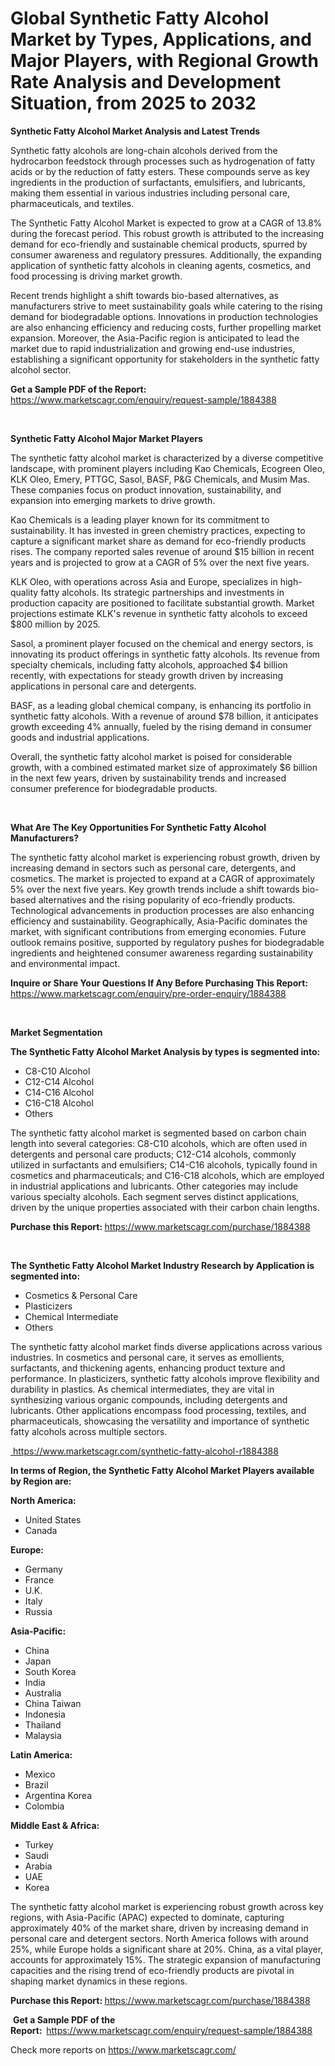 <p><h1>Global Synthetic Fatty Alcohol Market by Types, Applications, and Major Players, with Regional Growth Rate Analysis and Development Situation, from 2025 to 2032</h1></p><p><strong>Synthetic Fatty Alcohol Market Analysis and Latest Trends</strong></p>
<p><p>Synthetic fatty alcohols are long-chain alcohols derived from the hydrocarbon feedstock through processes such as hydrogenation of fatty acids or by the reduction of fatty esters. These compounds serve as key ingredients in the production of surfactants, emulsifiers, and lubricants, making them essential in various industries including personal care, pharmaceuticals, and textiles.</p><p>The Synthetic Fatty Alcohol Market is expected to grow at a CAGR of 13.8% during the forecast period. This robust growth is attributed to the increasing demand for eco-friendly and sustainable chemical products, spurred by consumer awareness and regulatory pressures. Additionally, the expanding application of synthetic fatty alcohols in cleaning agents, cosmetics, and food processing is driving market growth.</p><p>Recent trends highlight a shift towards bio-based alternatives, as manufacturers strive to meet sustainability goals while catering to the rising demand for biodegradable options. Innovations in production technologies are also enhancing efficiency and reducing costs, further propelling market expansion. Moreover, the Asia-Pacific region is anticipated to lead the market due to rapid industrialization and growing end-use industries, establishing a significant opportunity for stakeholders in the synthetic fatty alcohol sector.</p></p>
<p><strong>Get a Sample PDF of the Report:&nbsp;</strong> <a href="https://www.marketscagr.com/enquiry/request-sample/1884388?utm_campaign=2239&utm_medium=2&utm_source=Github&utm_content=ia&utm_term=04022025&utm_id=synthetic-fatty-alcohol">https://www.marketscagr.com/enquiry/request-sample/1884388</a></p>
<p>&nbsp;</p>
<p><strong>Synthetic Fatty Alcohol Major Market Players</strong></p>
<p><p>The synthetic fatty alcohol market is characterized by a diverse competitive landscape, with prominent players including Kao Chemicals, Ecogreen Oleo, KLK Oleo, Emery, PTTGC, Sasol, BASF, P&G Chemicals, and Musim Mas. These companies focus on product innovation, sustainability, and expansion into emerging markets to drive growth.</p><p>Kao Chemicals is a leading player known for its commitment to sustainability. It has invested in green chemistry practices, expecting to capture a significant market share as demand for eco-friendly products rises. The company reported sales revenue of around $15 billion in recent years and is projected to grow at a CAGR of 5% over the next five years.</p><p>KLK Oleo, with operations across Asia and Europe, specializes in high-quality fatty alcohols. Its strategic partnerships and investments in production capacity are positioned to facilitate substantial growth. Market projections estimate KLK's revenue in synthetic fatty alcohols to exceed $800 million by 2025.</p><p>Sasol, a prominent player focused on the chemical and energy sectors, is innovating its product offerings in synthetic fatty alcohols. Its revenue from specialty chemicals, including fatty alcohols, approached $4 billion recently, with expectations for steady growth driven by increasing applications in personal care and detergents.</p><p>BASF, as a leading global chemical company, is enhancing its portfolio in synthetic fatty alcohols. With a revenue of around $78 billion, it anticipates growth exceeding 4% annually, fueled by the rising demand in consumer goods and industrial applications.</p><p>Overall, the synthetic fatty alcohol market is poised for considerable growth, with a combined estimated market size of approximately $6 billion in the next few years, driven by sustainability trends and increased consumer preference for biodegradable products.</p></p>
<p>&nbsp;</p>
<p><strong>What Are The Key Opportunities For Synthetic Fatty Alcohol Manufacturers?</strong></p>
<p><p>The synthetic fatty alcohol market is experiencing robust growth, driven by increasing demand in sectors such as personal care, detergents, and cosmetics. The market is projected to expand at a CAGR of approximately 5% over the next five years. Key growth trends include a shift towards bio-based alternatives and the rising popularity of eco-friendly products. Technological advancements in production processes are also enhancing efficiency and sustainability. Geographically, Asia-Pacific dominates the market, with significant contributions from emerging economies. Future outlook remains positive, supported by regulatory pushes for biodegradable ingredients and heightened consumer awareness regarding sustainability and environmental impact.</p></p>
<p><strong>Inquire or Share Your Questions If Any Before Purchasing This Report:</strong> <a href="https://www.marketscagr.com/enquiry/pre-order-enquiry/1884388?utm_campaign=2239&utm_medium=2&utm_source=Github&utm_content=ia&utm_term=04022025&utm_id=synthetic-fatty-alcohol">https://www.marketscagr.com/enquiry/pre-order-enquiry/1884388</a></p>
<p>&nbsp;</p>
<p><strong>Market Segmentation</strong></p>
<p><strong>The Synthetic Fatty Alcohol Market Analysis by types is segmented into:</strong></p>
<p><ul><li>C8-C10 Alcohol</li><li>C12-C14 Alcohol</li><li>C14-C16 Alcohol</li><li>C16-C18 Alcohol</li><li>Others</li></ul></p>
<p><p>The synthetic fatty alcohol market is segmented based on carbon chain length into several categories: C8-C10 alcohols, which are often used in detergents and personal care products; C12-C14 alcohols, commonly utilized in surfactants and emulsifiers; C14-C16 alcohols, typically found in cosmetics and pharmaceuticals; and C16-C18 alcohols, which are employed in industrial applications and lubricants. Other categories may include various specialty alcohols. Each segment serves distinct applications, driven by the unique properties associated with their carbon chain lengths.</p></p>
<p><strong>Purchase this Report:&nbsp;</strong><a href="https://www.marketscagr.com/purchase/1884388?utm_campaign=2239&utm_medium=2&utm_source=Github&utm_content=ia&utm_term=04022025&utm_id=synthetic-fatty-alcohol">https://www.marketscagr.com/purchase/1884388</a></p>
<p>&nbsp;</p>
<p><strong>The Synthetic Fatty Alcohol Market Industry Research by Application is segmented into:</strong></p>
<p><ul><li>Cosmetics & Personal Care</li><li>Plasticizers</li><li>Chemical Intermediate</li><li>Others</li></ul></p>
<p><p>The synthetic fatty alcohol market finds diverse applications across various industries. In cosmetics and personal care, it serves as emollients, surfactants, and thickening agents, enhancing product texture and performance. In plasticizers, synthetic fatty alcohols improve flexibility and durability in plastics. As chemical intermediates, they are vital in synthesizing various organic compounds, including detergents and lubricants. Other applications encompass food processing, textiles, and pharmaceuticals, showcasing the versatility and importance of synthetic fatty alcohols across multiple sectors.</p></p>
<p><a href="https://www.marketscagr.com/synthetic-fatty-alcohol-r1884388?utm_campaign=2239&utm_medium=2&utm_source=Github&utm_content=ia&utm_term=04022025&utm_id=synthetic-fatty-alcohol">&nbsp;https://www.marketscagr.com/synthetic-fatty-alcohol-r1884388</a></p>
<p><strong>In terms of Region, the Synthetic Fatty Alcohol Market Players available by Region are:</strong></p>
<p>
    <p> <strong> North America: </strong>
        <ul>
            <li>United States</li>
            <li>Canada</li>
        </ul>
        </p> 
    <p> <strong> Europe: </strong>
        <ul>
            <li>Germany</li>
            <li>France</li>
            <li>U.K.</li>
            <li>Italy</li>
            <li>Russia</li>
        </ul>
        </p> 
    <p> <strong> Asia-Pacific: </strong>
        <ul>
            <li>China</li>
            <li>Japan</li>
            <li>South Korea</li>
            <li>India</li>
            <li>Australia</li>
            <li>China Taiwan</li>
            <li>Indonesia</li>
            <li>Thailand</li>
            <li>Malaysia</li>
        </ul>
        </p> 
    <p> <strong> Latin America: </strong>
        <ul>
            <li>Mexico</li>
            <li>Brazil</li>
            <li>Argentina Korea</li>
            <li>Colombia</li>
        </ul>
        </p> 
    <p> <strong> Middle East & Africa: </strong>
        <ul>
            <li>Turkey</li>
            <li>Saudi</li>
            <li>Arabia</li>
            <li>UAE</li>
            <li>Korea</li>
        </ul>
    </p>
    </p>
<p><p>The synthetic fatty alcohol market is experiencing robust growth across key regions, with Asia-Pacific (APAC) expected to dominate, capturing approximately 40% of the market share, driven by increasing demand in personal care and detergent sectors. North America follows with around 25%, while Europe holds a significant share at 20%. China, as a vital player, accounts for approximately 15%. The strategic expansion of manufacturing capacities and the rising trend of eco-friendly products are pivotal in shaping market dynamics in these regions.</p></p>
<p><strong>Purchase this Report: </strong><a href="https://www.marketscagr.com/purchase/1884388?utm_campaign=2239&utm_medium=2&utm_source=Github&utm_content=ia&utm_term=04022025&utm_id=synthetic-fatty-alcohol">https://www.marketscagr.com/purchase/1884388</a></p>
<p>&nbsp;<strong>Get a Sample PDF of the Report:&nbsp;&nbsp;</strong><a href="https://www.marketscagr.com/enquiry/request-sample/1884388?utm_campaign=2239&utm_medium=2&utm_source=Github&utm_content=ia&utm_term=04022025&utm_id=synthetic-fatty-alcohol">https://www.marketscagr.com/enquiry/request-sample/1884388</a></p>
<p><strong></strong></p>
<p>Check more reports on <a href="https://www.marketscagr.com/?utm_campaign=2239&utm_medium=2&utm_source=Github&utm_content=ia&utm_term=04022025&utm_id=synthetic-fatty-alcohol">https://www.marketscagr.com/</a></p>